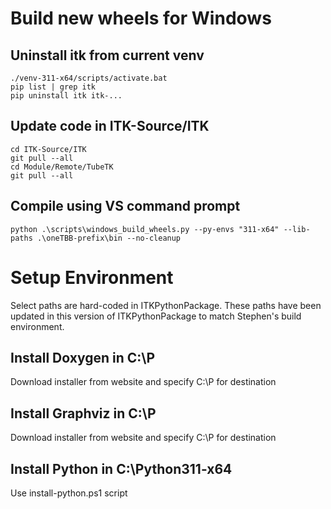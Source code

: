 # Build new wheels for Windows

## Uninstall itk from current venv
    ./venv-311-x64/scripts/activate.bat
    pip list | grep itk
    pip uninstall itk itk-...

## Update code in ITK-Source/ITK
    cd ITK-Source/ITK
    git pull --all
    cd Module/Remote/TubeTK
    git pull --all

## Compile using VS command prompt
    python .\scripts\windows_build_wheels.py --py-envs "311-x64" --lib-paths .\oneTBB-prefix\bin --no-cleanup

# Setup Environment
Select paths are hard-coded in ITKPythonPackage.  These paths have been
updated in this version of ITKPythonPackage to match Stephen's build
environment.

## Install Doxygen in C:\P
Download installer from website and specify C:\P for destination

## Install Graphviz in C:\P
Download installer from website and specify C:\P for destination

## Install Python in C:\Python311-x64
Use install-python.ps1 script
